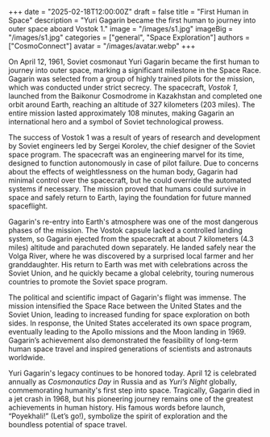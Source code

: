 +++
date = "2025-02-18T12:00:00Z"
draft = false
title = "First Human in Space"
description = "Yuri Gagarin became the first human to journey into outer space aboard Vostok 1."
image = "/images/s1.jpg"
imageBig = "/images/s1.jpg"
categories = ["general", "Space Exploration"]
authors = ["CosmoConnect"]
avatar = "/images/avatar.webp"
+++

On April 12, 1961, Soviet cosmonaut Yuri Gagarin became the first human to journey into outer space, marking a significant milestone in the Space Race. Gagarin was selected from a group of highly trained pilots for the mission, which was conducted under strict secrecy. The spacecraft, *Vostok 1*, launched from the Baikonur Cosmodrome in Kazakhstan and completed one orbit around Earth, reaching an altitude of 327 kilometers (203 miles). The entire mission lasted approximately 108 minutes, making Gagarin an international hero and a symbol of Soviet technological prowess.

The success of Vostok 1 was a result of years of research and development by Soviet engineers led by Sergei Korolev, the chief designer of the Soviet space program. The spacecraft was an engineering marvel for its time, designed to function autonomously in case of pilot failure. Due to concerns about the effects of weightlessness on the human body, Gagarin had minimal control over the spacecraft, but he could override the automated systems if necessary. The mission proved that humans could survive in space and safely return to Earth, laying the foundation for future manned spaceflight.

Gagarin's re-entry into Earth's atmosphere was one of the most dangerous phases of the mission. The Vostok capsule lacked a controlled landing system, so Gagarin ejected from the spacecraft at about 7 kilometers (4.3 miles) altitude and parachuted down separately. He landed safely near the Volga River, where he was discovered by a surprised local farmer and her granddaughter. His return to Earth was met with celebrations across the Soviet Union, and he quickly became a global celebrity, touring numerous countries to promote the Soviet space program.

The political and scientific impact of Gagarin's flight was immense. The mission intensified the Space Race between the United States and the Soviet Union, leading to increased funding for space exploration on both sides. In response, the United States accelerated its own space program, eventually leading to the Apollo missions and the Moon landing in 1969. Gagarin’s achievement also demonstrated the feasibility of long-term human space travel and inspired generations of scientists and astronauts worldwide.

Yuri Gagarin's legacy continues to be honored today. April 12 is celebrated annually as *Cosmonautics Day* in Russia and as *Yuri’s Night* globally, commemorating humanity's first step into space. Tragically, Gagarin died in a jet crash in 1968, but his pioneering journey remains one of the greatest achievements in human history. His famous words before launch, “Poyekhali!” (Let’s go!), symbolize the spirit of exploration and the boundless potential of space travel.
